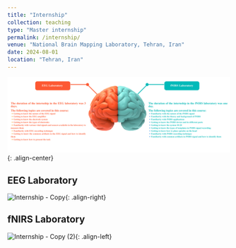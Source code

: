 ```yaml
---
title: "Internship"
collection: teaching
type: "Master internship"
permalink: /internship/
venue: "National Brain Mapping Laboratory, Tehran, Iran"
date: 2024-08-01
location: "Tehran, Iran"
---
```


![](/images/Internship.jpg){: .align-center}


## EEG Laboratory
![Internship - Copy](https://github.com/user-attachments/assets/85fd52e6-ecf3-440a-98e6-f499c23a6650){: .align-right}


## fNIRS Laboratory
![Internship - Copy (2)](https://github.com/user-attachments/assets/72dc3e7f-b661-41b1-b3f8-35f837744d6a){: .align-left}

